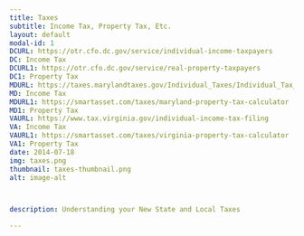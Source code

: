 ```yaml
---
title: Taxes
subtitle: Income Tax, Property Tax, Etc.
layout: default
modal-id: 1
DCURL: https://otr.cfo.dc.gov/service/individual-income-taxpayers
DC: Income Tax
DCURL1: https://otr.cfo.dc.gov/service/real-property-taxpayers
DC1: Property Tax
MDURL: https://taxes.marylandtaxes.gov/Individual_Taxes/Individual_Tax_Types/Income_Tax/Tax_Information/
MD: Income Tax
MDURL1: https://smartasset.com/taxes/maryland-property-tax-calculator
MD1: Property Tax
VAURL: https://www.tax.virginia.gov/individual-income-tax-filing
VA: Income Tax
VAURL1: https://smartasset.com/taxes/virginia-property-tax-calculator
VA1: Property Tax
date: 2014-07-18
img: taxes.png
thumbnail: taxes-thumbnail.png
alt: image-alt



description: Understanding your New State and Local Taxes 

---
```

